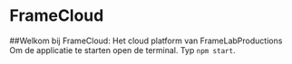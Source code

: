 # FrameCloud

##Welkom bij FrameCloud: Het cloud platform van FrameLabProductions
Om de applicatie te starten open de terminal.
Typ `npm start`.
